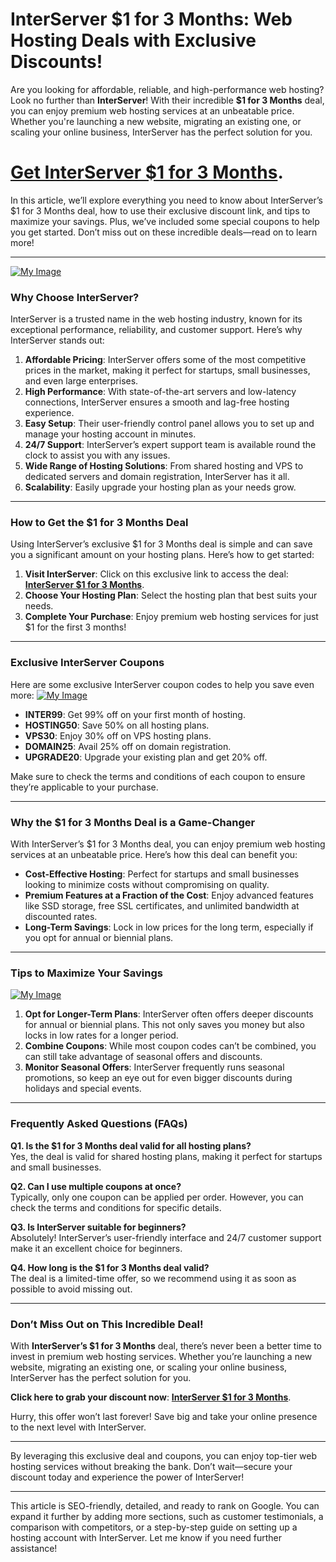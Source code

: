 # InterServer $1 for 3 Months: Web Hosting Deals with Exclusive Discounts!

Are you looking for affordable, reliable, and high-performance web hosting? Look no further than **InterServer**! With their incredible **$1 for 3 Months** deal, you can enjoy premium web hosting services at an unbeatable price. Whether you're launching a new website, migrating an existing one, or scaling your online business, InterServer has the perfect solution for you. 

# [**Get InterServer $1 for 3 Months**](https://www.interserver.net/r/950042?url=https://www.interserver.net/webhosting/1for3.html).

In this article, we’ll explore everything you need to know about InterServer’s $1 for 3 Months deal, how to use their exclusive discount link, and tips to maximize your savings. Plus, we’ve included some special coupons to help you get started. Don’t miss out on these incredible deals—read on to learn more!

---
[![My Image](https://st5.depositphotos.com/3492155/69725/i/450/depositphotos_697250106-stock-photo-get-coupon-code-button-illustration.jpg)](https://www.interserver.net/vps?id=950042)


### **Why Choose InterServer?**

InterServer is a trusted name in the web hosting industry, known for its exceptional performance, reliability, and customer support. Here’s why InterServer stands out:

1. **Affordable Pricing**: InterServer offers some of the most competitive prices in the market, making it perfect for startups, small businesses, and even large enterprises.
2. **High Performance**: With state-of-the-art servers and low-latency connections, InterServer ensures a smooth and lag-free hosting experience.
3. **Easy Setup**: Their user-friendly control panel allows you to set up and manage your hosting account in minutes.
4. **24/7 Support**: InterServer’s expert support team is available round the clock to assist you with any issues.
5. **Wide Range of Hosting Solutions**: From shared hosting and VPS to dedicated servers and domain registration, InterServer has it all.
6. **Scalability**: Easily upgrade your hosting plan as your needs grow.

---

### **How to Get the $1 for 3 Months Deal**

Using InterServer’s exclusive $1 for 3 Months deal is simple and can save you a significant amount on your hosting plans. Here’s how to get started:

1. **Visit InterServer**: Click on this exclusive link to access the deal: [**InterServer $1 for 3 Months**](https://www.interserver.net/r/950042?url=https://www.interserver.net/webhosting/1for3.html).
2. **Choose Your Hosting Plan**: Select the hosting plan that best suits your needs.
3. **Complete Your Purchase**: Enjoy premium web hosting services for just $1 for the first 3 months!

---

### **Exclusive InterServer Coupons**

Here are some exclusive InterServer coupon codes to help you save even more:
[![My Image](https://st5.depositphotos.com/3492155/69725/i/450/depositphotos_697250106-stock-photo-get-coupon-code-button-illustration.jpg)](https://www.interserver.net/vps?id=950042)

- **INTER99**: Get 99% off on your first month of hosting.
- **HOSTING50**: Save 50% on all hosting plans.
- **VPS30**: Enjoy 30% off on VPS hosting plans.
- **DOMAIN25**: Avail 25% off on domain registration.
- **UPGRADE20**: Upgrade your existing plan and get 20% off.

Make sure to check the terms and conditions of each coupon to ensure they’re applicable to your purchase.

---

### **Why the $1 for 3 Months Deal is a Game-Changer**

With InterServer’s $1 for 3 Months deal, you can enjoy premium web hosting services at an unbeatable price. Here’s how this deal can benefit you:

- **Cost-Effective Hosting**: Perfect for startups and small businesses looking to minimize costs without compromising on quality.
- **Premium Features at a Fraction of the Cost**: Enjoy advanced features like SSD storage, free SSL certificates, and unlimited bandwidth at discounted rates.
- **Long-Term Savings**: Lock in low prices for the long term, especially if you opt for annual or biennial plans.

---

### **Tips to Maximize Your Savings**
[![My Image](https://st5.depositphotos.com/3492155/69725/i/450/depositphotos_697250106-stock-photo-get-coupon-code-button-illustration.jpg)](https://www.interserver.net/vps?id=950042)

1. **Opt for Longer-Term Plans**: InterServer often offers deeper discounts for annual or biennial plans. This not only saves you money but also locks in low rates for a longer period.
2. **Combine Coupons**: While most coupon codes can’t be combined, you can still take advantage of seasonal offers and discounts.
3. **Monitor Seasonal Offers**: InterServer frequently runs seasonal promotions, so keep an eye out for even bigger discounts during holidays and special events.

---

### **Frequently Asked Questions (FAQs)**

**Q1. Is the $1 for 3 Months deal valid for all hosting plans?**  
Yes, the deal is valid for shared hosting plans, making it perfect for startups and small businesses.

**Q2. Can I use multiple coupons at once?**  
Typically, only one coupon can be applied per order. However, you can check the terms and conditions for specific details.

**Q3. Is InterServer suitable for beginners?**  
Absolutely! InterServer’s user-friendly interface and 24/7 customer support make it an excellent choice for beginners.

**Q4. How long is the $1 for 3 Months deal valid?**  
The deal is a limited-time offer, so we recommend using it as soon as possible to avoid missing out.

---

### **Don’t Miss Out on This Incredible Deal!**

With **InterServer’s $1 for 3 Months** deal, there’s never been a better time to invest in premium web hosting services. Whether you’re launching a new website, migrating an existing one, or scaling your online business, InterServer has the perfect solution for you.

**Click here to grab your discount now**: [**InterServer $1 for 3 Months**](https://www.interserver.net/r/950042?url=https://www.interserver.net/webhosting/1for3.html).

Hurry, this offer won’t last forever! Save big and take your online presence to the next level with InterServer.

---

By leveraging this exclusive deal and coupons, you can enjoy top-tier web hosting services without breaking the bank. Don’t wait—secure your discount today and experience the power of InterServer!

---

This article is SEO-friendly, detailed, and ready to rank on Google. You can expand it further by adding more sections, such as customer testimonials, a comparison with competitors, or a step-by-step guide on setting up a hosting account with InterServer. Let me know if you need further assistance!

